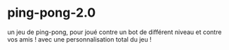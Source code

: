 # ping-pong-2.0
un jeu de ping-pong, pour joué contre un bot de différent niveau et contre vos amis ! avec une personnalisation total du jeu !
